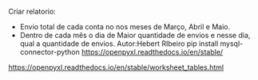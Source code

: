 Criar relatorio:

*   Envio total de cada conta no nos meses de Março, Abril e Maio.
*    Dentro de cada mês o dia de Maior quantidade de envios e nesse dia, qual a quantidade de envios.
Autor:Hebert RIbeiro
   pip install mysql-connector-python
https://openpyxl.readthedocs.io/en/stable/


https://openpyxl.readthedocs.io/en/stable/worksheet_tables.html
